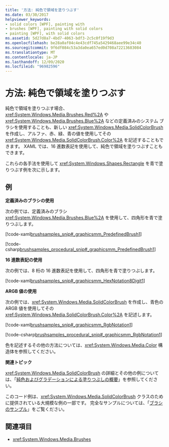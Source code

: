 ```yaml
---
title: '方法: 純色で領域を塗りつぶす'
ms.date: 03/30/2017
helpviewer_keywords:
- solid colors [WPF], painting with
- brushes [WPF], painting with solid colors
- painting [WPF], with solid colors
ms.assetid: 5d27d8a7-4bd7-4063-bdf3-2c5c0f19f9d3
ms.openlocfilehash: be28a0af04c4e43cdf745a5429468aee99e34c40
ms.sourcegitcommit: 9f6df084c53a3da0ea657ed0d708a72213683084
ms.translationtype: MT
ms.contentlocale: ja-JP
ms.lasthandoff: 12/09/2020
ms.locfileid: "96982596"
---
```

# <a name="how-to-paint-an-area-with-a-solid-color"></a>方法: 純色で領域を塗りつぶす
純色で領域を塗りつぶす場合、<xref:System.Windows.Media.Brushes.Red%2A> や <xref:System.Windows.Media.Brushes.Blue%2A> などの定義済みのシステム ブラシを使用することも、新しい <xref:System.Windows.Media.SolidColorBrush> を作成し、アルファ、赤、緑、青の値を使用してその <xref:System.Windows.Media.SolidColorBrush.Color%2A> を記述することもできます。 XAML では、16 進数表記を使用して、純色で領域を塗りつぶすこともできます。  
  
 これらの各手法を使用して <xref:System.Windows.Shapes.Rectangle> を青で塗りつぶす例を次に示します。  
  
## <a name="example"></a>例  
 **定義済みのブラシの使用**  
  
 次の例では、定義済みのブラシ <xref:System.Windows.Media.Brushes.Blue%2A> を使用して、四角形を青で塗りつぶします。  
  
 [!code-xaml[brushsamples_snip#_graphicsmm_PredefinedBrush1](~/samples/snippets/csharp/VS_Snippets_Wpf/brushsamples_snip/CS/SolidColorBrushExample.xaml#_graphicsmm_predefinedbrush1)]  
  
 [!code-csharp[brushsamples_procedural_snip#_graphicsmm_PredefinedBrush1](~/samples/snippets/csharp/VS_Snippets_Wpf/brushsamples_procedural_snip/CSharp/SolidColorBrushExample.cs#_graphicsmm_predefinedbrush1)]  
  
 **16 進数表記の使用**  
  
 次の例では、8 桁の 16 進数表記を使用して、四角形を青で塗りつぶします。  
  
 [!code-xaml[brushsamples_snip#_graphicsmm_HexNotation8Digit1](~/samples/snippets/csharp/VS_Snippets_Wpf/brushsamples_snip/CS/SolidColorBrushExample.xaml#_graphicsmm_hexnotation8digit1)]  
  
 **ARGB 値の使用**  
  
 次の例では、<xref:System.Windows.Media.SolidColorBrush> を作成し、青色の ARGB 値を使用してその <xref:System.Windows.Media.SolidColorBrush.Color%2A> を記述します。  
  
 [!code-xaml[brushsamples_snip#_graphicsmm_RgbNotation1](~/samples/snippets/csharp/VS_Snippets_Wpf/brushsamples_snip/CS/SolidColorBrushExample.xaml#_graphicsmm_rgbnotation1)]  
  
 [!code-csharp[brushsamples_procedural_snip#_graphicsmm_RgbNotation1](~/samples/snippets/csharp/VS_Snippets_Wpf/brushsamples_procedural_snip/CSharp/SolidColorBrushExample.cs#_graphicsmm_rgbnotation1)]  
  
 色を記述するその他の方法については、<xref:System.Windows.Media.Color> 構造体を参照してください。  
  
 **関連トピック**  
  
 <xref:System.Windows.Media.SolidColorBrush> の詳細とその他の例については、「[純色およびグラデーションによる塗りつぶしの概要](painting-with-solid-colors-and-gradients-overview.md)」を参照してください。  
  
 このコード例は、<xref:System.Windows.Media.SolidColorBrush> クラスのために提供されている大規模な例の一部です。 完全なサンプルについては、「[ブラシのサンプル](https://github.com/Microsoft/WPF-Samples/tree/master/Graphics/Brushes)」をご覧ください。  
  
## <a name="see-also"></a>関連項目

- <xref:System.Windows.Media.Brushes>
